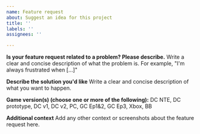 ```yaml
---
name: Feature request
about: Suggest an idea for this project
title: ''
labels: ''
assignees: ''

---
```


**Is your feature request related to a problem? Please describe.**
Write a clear and concise description of what the problem is. For example, "I'm always frustrated when [...]"

**Describe the solution you'd like**
Write a clear and concise description of what you want to happen.

**Game version(s) (choose one or more of the following):**
DC NTE, DC prototype, DC v1, DC v2, PC, GC Ep1&2, GC Ep3, Xbox, BB

**Additional context**
Add any other context or screenshots about the feature request here.
